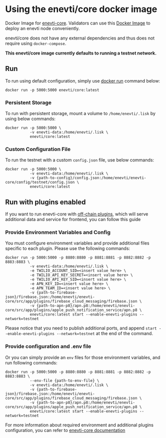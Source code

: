 
# Using the enevti/core docker image

Docker Image for [enevti-core](https://github.com/enevtihq/enevti-core). Validators can use this [Docker Image](https://github.com/enevtihq/enevti-core/blob/main/docker/Dockerfile) to deploy an enevti node conveniently.

enevti/core does not have any external dependencies and thus does not require using `docker-compose`.

**This enevti/core image currently defaults to running a testnet network.**

## Run

To run using default configuration, simply use [docker run](https://docs.docker.com/engine/reference/commandline/run/) command below:

```
docker run -p 5000:5000 enevti/core:latest
```

### Persistent Storage

To run with persistent storage, mount a volume to `/home/enevti/.lisk` by using below commands:

```
docker run -p 5000:5000 \
           -v enevti-data:/home/enevti/.lisk \
           enevti/core:latest
```

### Custom Configuration File

To run the testnet with a custom `config.json` file, use below commands:

```
docker run -p 5000:5000 \
           -v enevti-data:/home/enevti/.lisk \
           -v {path-to-config}/config.json:/home/enevti/enevti-core/config/testnet/config.json \
           enevti/core:latest
```

## Run with plugins enabled

If you want to run enevti-core with [off-chain plugins](https://github.com/enevtihq/enevti-core/tree/main/src/app/plugins), which will serve additional data and service for frontend, you can follow this guide

### Provide Environment Variables and Config

You must configure environment variables and provide additional files specific to each plugin. Please use the following commands:

```
docker run -p 5000:5000 -p 8880:8880 -p 8881:8881 -p 8882:8882 -p 8883:8883 \
           -v enevti-data:/home/enevti/.lisk \
           -e TWILIO_ACCOUNT_SID=<insert value here> \
           -e TWILIO_API_KEY_SECRET=<insert value here> \
           -e TWILIO_API_KEY_SID=<insert value here> \
           -e APN_KEY_ID=<insert value here> \
           -e APN_TEAM_ID=<insert value here> \
           -v {path-to-firebase-json}/firebase.json:/home/enevti/enevti-core/src/app/plugins/firebase_cloud_messaging/firebase.json \
           -v {path-to-apn-p8}/apn.p8:/home/enevti/enevti-core/src/app/plugins/apple_push_notification_service/apn.p8 \
           enevti/core:latest start --enable-enevti-plugins --network=testnet
```

Please notice that you need to publish additional ports, and append `start --enable-enevti-plugins --network=testnet` at the end of the command.

### Provide configuration and .env file

Or you can simply provide an `env` files for those environment variables, and run following commands:

```
docker run -p 5000:5000 -p 8880:8880 -p 8881:8881 -p 8882:8882 -p 8883:8883 \
           --env-file {path-to-env-file} \
           -v enevti-data:/home/enevti/.lisk \
           -v {path-to-firebase-json}/firebase.json:/home/enevti/enevti-core/src/app/plugins/firebase_cloud_messaging/firebase.json \
           -v {path-to-apn-p8}/apn.p8:/home/enevti/enevti-core/src/app/plugins/apple_push_notification_service/apn.p8 \
           enevti/core:latest start --enable-enevti-plugins --network=testnet
```

For more information about required environment and additional plugins configuration, you can refer to [enevti-core documentation](https://github.com/enevtihq/enevti-core)